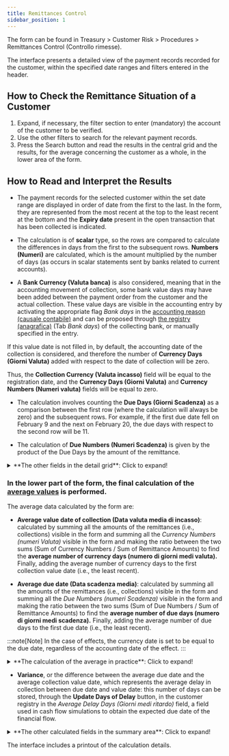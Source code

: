 ```yaml
---
title: Remittances Control
sidebar_position: 1
---
```

The form can be found in Treasury > Customer Risk > Procedures > Remittances Control (Controllo rimesse).

The interface presents a detailed view of the payment records recorded for the customer, within the specified date ranges and filters entered in the header. 

## How to Check the Remittance Situation of a Customer

1. Expand, if necessary, the filter section to enter (mandatory) the account of the customer to be verified.
2. Use the other filters to search for the relevant payment records.
3. Press the Search button and read the results in the central grid and the results, for the average concerning the customer as a whole, in the lower area of the form.

## How to Read and Interpret the Results

- The payment records for the selected customer within the set date range are displayed in order of date from the first to the last. In the form, they are represented from the most recent at the top to the least recent at the bottom and the **Expiry date** present in the open transaction that has been collected is indicated.

- The calculation is of **scalar** type, so the rows are compared to calculate the differences in days from the first to the subsequent rows.  **Numbers (Numeri)** are calculated, which is the amount multiplied by the number of days (as occurs in scalar statements sent by banks related to current accounts).

- A **Bank Currency (Valuta banca)** is also considered, meaning that in the accounting movement of collection, some bank value days may have been added between the payment order from the customer and the actual collection. These value days are visible in the accounting entry by activating the appropriate flag *Bank days* in the [accounting reason (causale contabile)](/docs/configurations/tables/finance/ledger-records-templates/insert-ledger-records-templates) and can be proposed through [the registry (anagrafica)](/docs/erp-home/registers/contacts/create-new-contact/accounting-data/bank-registry/bank-days) (Tab *Bank days*) of the collecting bank, or manually specified in the entry.

If this value date is not filled in, by default, the accounting date of the collection is considered, and therefore the number of **Currency Days (Giorni Valuta)** added with respect to the date of collection will be zero.

Thus, the **Collection Currency (Valuta incasso)** field will be equal to the registration date, and the **Currency Days (Giorni Valuta)** and **Currency Numbers (Numeri valuta)** fields will be equal to zero.

- The calculation involves counting the **Due Days (Giorni Scadenza)** as a comparison between the first row (where the calculation will always be zero) and the subsequent rows. For example, if the first due date fell on February 9 and the next on February 20, the due days with respect to the second row will be 11. 

- The calculation of **Due Numbers (Numeri Scadenza)** is given by the product of the Due Days by the amount of the remittance.


<details>

  <summary>**The other fields in the detail grid**: Click to expand!</summary>
 
 - **Date / Registration Number (Data / Numero Registrazione)**: Taken from the header of the payment record of the customer transaction
 - **Template description**: accounting reason used in the collection entry
 - **Document type**: taken from the open transaction that was collected and usually refers to the type of invoice
 - **Document Number**: referred to the invoice that opened the collected transaction
 - **Document date**: referred to the invoice that opened the collected transaction
 - **Currency**: referred to the collected transaction
 - **Original Amount in Currency (Importo originario in divisa)**: referred to the collected transaction, if different from the company currency (i.e., different from Euro)
 - **Original Amount in Company Currency (Importo originario in divisa della Società)**: referred to the collected transaction, in the company currency (i.e., usually Euro)
 - **Residual Amount in Currency / in Company Currency (Importo residuo in divisa / in divisa della società)**: referred to the transaction, in case it is partially collected, (value expressed in the original currency if different from the company currency, i.e., different from Euro, or in Euro)
 - **Remittance Amount in Currency (Importo rimessa in divisa)**: amount of the collection referred to the collected transaction, if different from the company currency (i.e., different from Euro, or in Euro)

</details>


### In the lower part of the form, the final calculation of the <u>average values</u> is performed.

The average data calculated by the form are:

- **Average value date of collection (Data valuta media di incasso)**: calculated by summing all the amounts of the remittances (i.e., collections) visible in the form and summing all the *Currency Numbers (numeri Valuta)* visible in the form and making the ratio between the two sums (Sum of Currency Numbers / Sum of Remittance Amounts) to find the **average number of currency days (numero di giorni medi valuta).** Finally, adding the average number of currency days to the first collection value date (i.e., the least recent).

- **Average due date (Data scadenza media)**: calculated by summing all the amounts of the remittances (i.e., collections) visible in the form and summing all the *Due Numbers (numeri Scadenza)* visible in the form and making the ratio between the two sums (Sum of Due Numbers / Sum of Remittance Amounts) to find the **average number of due days (numero di giorni medi scadenza).** Finally, adding the average number of due days to the first due date (i.e., the least recent).

:::note[Note]
In the case of effects, the currency date is set to be equal to the due date, regardless of the accounting date of the effect.
:::

<details>

  <summary>**The calculation of the average in practice**: Click to expand!</summary>
 
 From the ratio between the sum of amounts and the sum of days*amounts, an average number of days is obtained to be added to the first date to find the average date.

</details>


- **Variance**, or the difference between the average due date and the average collection value date, which represents the average delay in collection between due date and value date: this number of days can be stored, through the **Update Days of Delay** button, in the customer registry in the *Average Delay Days (Giorni medi ritardo)* field, a field used in cash flow simulations to obtain the expected due date of the financial flow.

<details>

  <summary>**The other calculated fields in the summary area**: Click to expand!</summary>
 
 - **Total initial amount currency**: Sum of the amounts in currency of the collected transactions
 - **Total Original Amount in Euro (Totale Importo Originario in Euro)**: Equivalent in euros of the previous field
 - **Total reminder amount currency**: sum of the residual values of the collected transactions, if the transactions have been fully collected the value will be zero, otherwise, it will be useful for partially collected transactions
 - **Total reminder amount euro**: Equivalent in euros of the previous field
 - **Total remittance currency**: sum of the value in currency of the collections made
 - **Total remittance euro**: Equivalent in euros of the previous field
 - **Total number valuta**: sum of the *Currency Numbers (Numeri Valuta)* field of the grid rows, used in the final average calculations
 - **Total numero maturity**: sum of the *Due Numbers (Numeri Scadenza)* field of the grid rows, used in the final average calculations

</details>

The interface includes a printout of the calculation details.